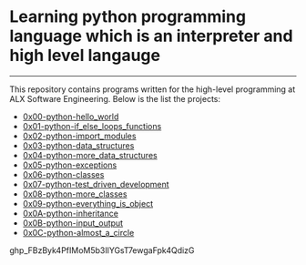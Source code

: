 # Learning python programming language which is an interpreter and high level langauge

---

This repository contains programs written for the high-level programming at ALX Software Engineering. Below is the list the projects:

- [0x00-python-hello_world](https://github.com/Hilerioluwa12/alx-higher_level_programming/tree/master/0x00-python-hello_world)
- [0x01-python-if_else_loops_functions](//github.com/Hilerioluwa12/alx-higher_level_programming/tree/master/0x01-python-if_else_loops_functions)
- [0x02-python-import_modules](https://github.com/Hilerioluwa12/alx-higher_level_programming/tree/master/0x02-python-import_modules)
- [0x03-python-data_structures](https://github.com/Hilerioluwa12/alx-higher_level_programming/tree/master/0x03-python-data_structures)
- [0x04-python-more_data_structures](https://github.com/Hilerioluwa12/alx-higher_level_programming/tree/master/0x04-python-more_data_structures)
- [0x05-python-exceptions](https://github.com/Hilerioluwa12/alx-higher_level_programming/tree/master/0x05-python-exceptions)
- [0x06-python-classes](https://github.com/Hilerioluwa12/alx-higher_level_programming/tree/master/0x06-python-classes)
- [0x07-python-test_driven_development](https://github.com/Hilerioluwa12/alx-higher_level_programming/tree/master/0x07-python-test_driven_development)
- [0x08-python-more_classes](https://github.com/Hilerioluwa12/alx-higher_level_programming/tree/master/0x08-python-more_classes)
- [0x09-python-everything_is_object](https://github.com/Hilerioluwa12/alx-higher_level_programming/tree/master/0x09-python-everything_is_object)
- [0x0A-python-inheritance](https://github.com/Hilerioluwa12/alx-higher_level_programming/tree/master/0x0A-python-inheritance)
- [0x0B-python-input_output](https://github.com/Hilerioluwa12/alx-higher_level_programming/tree/master/0x0B-python-input_output)
- [0x0C-python-almost_a_circle](https://github.com/Hilerioluwa12/alx-higher_level_programming/tree/master/0x0C-python-almost_a_circle)

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
